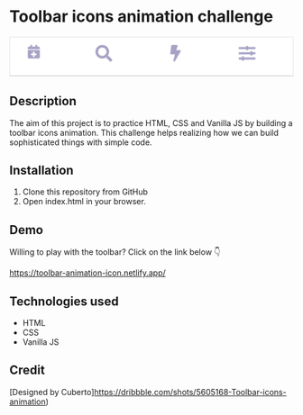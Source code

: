 # Toolbar icons animation challenge
<p align="center">
  <img width="800" src="./images/Toolbar icons animation.gif"/>
</p>

## Description
The aim of this project is to practice HTML, CSS and Vanilla JS by building a toolbar icons animation.
This challenge helps realizing how we can build sophisticated things with simple code.

## Installation
1. Clone this repository from GitHub
2. Open index.html in your browser.

## Demo
Willing to play with the toolbar? Click on the link below :point_down: 

  https://toolbar-animation-icon.netlify.app/

## Technologies used
- HTML
- CSS
- Vanilla JS

## Credit
[Designed by Cuberto]https://dribbble.com/shots/5605168-Toolbar-icons-animation)

